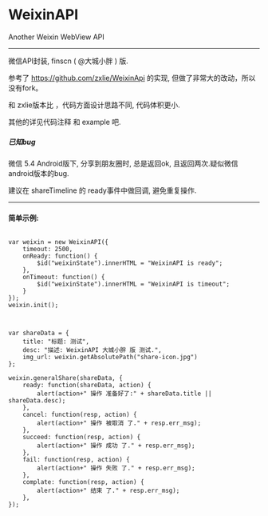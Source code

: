 WeixinAPI
=========

Another Weixin WebView API

-------------------

微信API封装, finscn ( @大城小胖 ) 版.

参考了 <https://github.com/zxlie/WeixinApi> 的实现, 但做了非常大的改动，所以没有fork。

和 zxlie版本比 ，代码方面设计思路不同, 代码体积更小.


其他的详见代码注释 和 example 吧.


##### 已知bug

微信 5.4 Android版下, 分享到朋友圈时, 总是返回ok,
且返回两次.疑似微信android版本的bug.

建议在 shareTimeline 的 ready事件中做回调, 避免重复操作.


-------------------
#### 简单示例:

```

var weixin = new WeixinAPI({
    timeout: 2500,
    onReady: function() {
        $id("weixinState").innerHTML = "WeixinAPI is ready";
    },
    onTimeout: function() {
        $id("weixinState").innerHTML = "WeixinAPI is timeout";
    }
});
weixin.init();



var shareData = {
    title: "标题: 测试",
    desc: "描述: WeixinAPI 大城小胖 版 测试.",
    img_url: weixin.getAbsolutePath("share-icon.jpg")
};

weixin.generalShare(shareData, {
    ready: function(shareData, action) {
        alert(action+" 操作 准备好了:" + shareData.title || shareData.desc);
    },
    cancel: function(resp, action) {
        alert(action+" 操作 被取消 了." + resp.err_msg);
    },
    succeed: function(resp, action) {
        alert(action+" 操作 成功 了." + resp.err_msg);
    },
    fail: function(resp, action) {
        alert(action+" 操作 失败 了." + resp.err_msg);
    },
    complate: function(resp, action) {
        alert(action+" 结束 了." + resp.err_msg);
    },
});

```